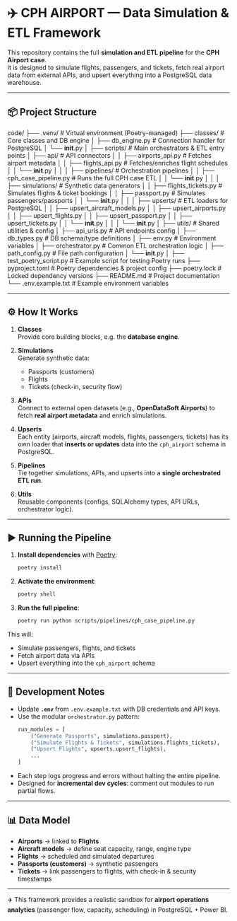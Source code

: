 # ✈️ CPH AIRPORT — Data Simulation & ETL Framework

This repository contains the full **simulation and ETL pipeline** for the **CPH Airport case**.  
It is designed to simulate flights, passengers, and tickets, fetch real airport data from external APIs, and upsert everything into a PostgreSQL data warehouse.

---

## 📦 Project Structure

code/
├── .venv/                  # Virtual environment (Poetry-managed)
├── classes/                # Core classes and DB engine
│   ├── db_engine.py        # Connection handler for PostgreSQL
│   └── __init__.py
│
├── scripts/                # Main orchestrators & ETL entry points
│   ├── api/                # API connectors
│   │   ├── airports_api.py # Fetches airport metadata
│   │   ├── flights_api.py  # Fetches/enriches flight schedules
│   │   └── __init__.py
│   │
│   ├── pipelines/          # Orchestration pipelines
│   │   ├── cph_case_pipeline.py # Runs the full CPH case ETL
│   │   └── __init__.py
│   │
│   ├── simulations/        # Synthetic data generators
│   │   ├── flights_tickets.py   # Simulates flights & ticket bookings
│   │   ├── passport.py          # Simulates passengers/passports
│   │   └── __init__.py
│   │
│   ├── upserts/            # ETL loaders for PostgreSQL
│   │   ├── upsert_aircraft_models.py
│   │   ├── upsert_airports.py
│   │   ├── upsert_flights.py
│   │   ├── upsert_passport.py
│   │   ├── upsert_tickets.py
│   │   └── __init__.py
│   │
│   └── __init__.py
│
├── utils/                  # Shared utilities & config
│   ├── api_urls.py         # API endpoints config
│   ├── db_types.py         # DB schema/type definitions
│   ├── env.py              # Environment variables
│   ├── orchestrator.py     # Common ETL orchestration logic
│   ├── path_config.py      # File path configuration
│   └── __init__.py
│
├── test_poetry_script.py   # Example script for testing Poetry runs
├── pyproject.toml          # Poetry dependencies & project config
├── poetry.lock             # Locked dependency versions
├── README.md               # Project documentation
└── .env.example.txt        # Example environment variables

---

## ⚙️ How It Works

1. **Classes**  
   Provide core building blocks, e.g. the **database engine**.

2. **Simulations**  
   Generate synthetic data:
   - Passports (customers)
   - Flights
   - Tickets (check-in, security flow)

3. **APIs**  
   Connect to external open datasets (e.g., **OpenDataSoft Airports**) to fetch **real airport metadata** and enrich simulations.

4. **Upserts**  
   Each entity (airports, aircraft models, flights, passengers, tickets) has its own loader that **inserts or updates** data into the `cph_airport` schema in PostgreSQL.

5. **Pipelines**  
   Tie together simulations, APIs, and upserts into a **single orchestrated ETL run**.

6. **Utils**  
   Reusable components (configs, SQLAlchemy types, API URLs, orchestrator logic).

---

## ▶️ Running the Pipeline

1. **Install dependencies** with [Poetry](https://python-poetry.org/):
   ```bash
   poetry install
   ```

2. **Activate the environment**:
   ```bash
   poetry shell
   ```

3. **Run the full pipeline**:
   ```bash
   poetry run python scripts/pipelines/cph_case_pipeline.py
   ```

This will:
- Simulate passengers, flights, and tickets
- Fetch airport data via APIs
- Upsert everything into the `cph_airport` schema

---

## 📝 Development Notes

- Update **`.env`** from `.env.example.txt` with DB credentials and API keys.
- Use the modular `orchestrator.py` pattern:
  ```python
  run_modules = [
      ("Generate Passports", simulations.passport),
      ("Simulate Flights & Tickets", simulations.flights_tickets),
      ("Upsert Flights", upserts.upsert_flights),
      ...
  ]
  ```
- Each step logs progress and errors without halting the entire pipeline.
- Designed for **incremental dev cycles**: comment out modules to run partial flows.

---

## 📊 Data Model

- **Airports** → linked to **Flights**
- **Aircraft models** → define seat capacity, range, engine type
- **Flights** → scheduled and simulated departures
- **Passports (customers)** → synthetic passengers
- **Tickets** → link passengers to flights, with check-in & security timestamps

---

✈️ This framework provides a realistic sandbox for **airport operations analytics** (passenger flow, capacity, scheduling) in PostgreSQL + Power BI.

